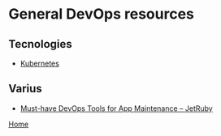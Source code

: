 # General DevOps resources

## Tecnologies
- [Kubernetes](dev_ops/kubernetes/links.md)


## Varius

- [Must-have DevOps Tools for App Maintenance – JetRuby](https://expertise.jetruby.com/must-have-devops-tools-for-app-maintenance-fb914eb6fb5b)

[Home](../README.md)